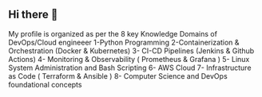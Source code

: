 ## Hi there 👋
My profile is organized as per the 8 key Knowledge Domains of DevOps/Cloud engineeer
1-Python Programming  2-Containerization & Orchestration (Docker & Kubernetes)
   3- CI-CD Pipelines (Jenkins & Github Actions)
   4- Monitoring & Observability ( Prometheus & Grafana )
   5- Linux System Administration and Bash Scripting
   6- AWS Cloud 
   7- Infrastructure as Code ( Terraform & Ansible )
   8- Computer Science and DevOps foundational concepts
